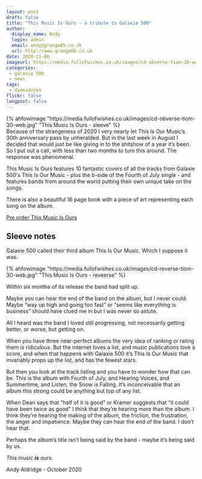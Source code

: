 ```yaml
---
layout: post
draft: false
title: "This Music Is Ours - a tribute to Galaxie 500"
author:
  display_name: Andy
  login: admin
  email: andy@grange85.co.uk
  url: http://www.grange85.co.uk
date: 2020-11-06
imageurl: https://media.fullofwishes.co.uk/images/cd-obverse-tiom-30-web.jpg
categories:
 - galaxie 500
 - news
tags:
 - dimeadozen
flickr: false
longpost: false
---
```

<div class="col-md-6 float-right">
{% ahfowimage "https://media.fullofwishes.co.uk/images/cd-obverse-tiom-30-web.jpg" "This Music Is Ours - sleeve" %}
</div>
Because of the strangeness of 2020 I very nearly let This Is Our Music’s 30th anniversary pass by unheralded. But in the last week in August I decided that would just be like giving in to the shitshow of a year it’s been. So I put out a call, with less than two months to turn this around. The response was phenomenal.

This Music Is Ours features 10 fantastic covers of all the tracks from Galaxie 500's This Is Our Music - plus the b-side of the Fourth of July single - and features bands from around the world putting their own unique take on the songs.

There is also a beautiful 16 page book with a piece of art representing each song on the album.
	
<p><a class="btn btn-primary btn-lg" href="https://aheadfullofwishes.bandcamp.com/album/this-music-is-ours" role="button">Pre order This Music Is Ours</a></p>


## Sleeve notes

Galaxie 500 called their third album This Is Our Music. Which I suppose it was.

<div class="col-md-6 float-right"> 
{% ahfowimage "https://media.fullofwishes.co.uk/images/cd-reverse-tiom-30-web.jpg" "This Music Is Ours - reveerse" %}
</div>

Within six months of its release the band had split up. 

Maybe you can hear the end of the band on the album, but I never could. Maybe “way up high and going too fast” or “seems like everything is business” should have clued me in but I was never so astute. 

All I heard was the band I loved still progressing, not necessarily getting better, or worse, but getting on. 

When you have three near-perfect albums the very idea of ranking or rating them is ridiculous. But the internet loves a list, and music publications love a score, and when that happens with Galaxie 500 it’s This Is Our Music that invariably props up the list, and has the fewest stars.

But then you look at the track listing and you have to wonder how that can be. This is the album with Fourth of July, and Hearing Voices, and Summertime, and Listen, the Snow is Falling. It’s inconceivable that an album this strong could be anything but top of any list.

When Dean says that “half of it is good” or Kramer suggests that “it could have been twice as good” I think that they’re hearing more than the album. I think they’re hearing the making of the album, the friction, the frustration, the anger and impatience. Maybe they can hear the end of the band. I don’t hear that.

Perhaps the album’s title isn’t being said by the band - maybe it’s being said by us.

_This music **is** ours_.

Andy Aldridge - October 2020

